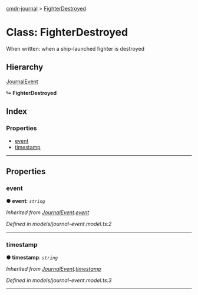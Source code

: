 [cmdr-journal](../README.md) > [FighterDestroyed](../classes/fighterdestroyed.md)



# Class: FighterDestroyed


When written: when a ship-launched fighter is destroyed

## Hierarchy


 [JournalEvent](journalevent.md)

**↳ FighterDestroyed**







## Index

### Properties

* [event](fighterdestroyed.md#event)
* [timestamp](fighterdestroyed.md#timestamp)



---
## Properties
<a id="event"></a>

###  event

**●  event**:  *`string`* 

*Inherited from [JournalEvent](journalevent.md).[event](journalevent.md#event)*

*Defined in models/journal-event.model.ts:2*





___

<a id="timestamp"></a>

###  timestamp

**●  timestamp**:  *`string`* 

*Inherited from [JournalEvent](journalevent.md).[timestamp](journalevent.md#timestamp)*

*Defined in models/journal-event.model.ts:3*





___


